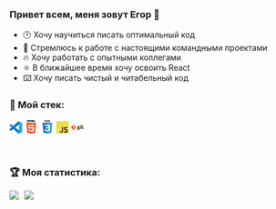 ### Привет всем, меня зовут Егор 👋

* 🕑 Хочу научиться писать оптимальный код
* 🎯 Стремлюсь к работе с настоящими командными проектами
* 🔥 Хочу работать с опытными коллегами
* ⚛️ В ближайшее время хочу освоить React
* ⌨️ Хочу писать чистый и читабельный код

### 🔨 Мой стек:

<p>
<img src="https://raw.githubusercontent.com/github/explore/80688e429a7d4ef2fca1e82350fe8e3517d3494d/topics/visual-studio-code/visual-studio-code.png" alt="VS Code" height="22">
<img src="https://raw.githubusercontent.com/github/explore/80688e429a7d4ef2fca1e82350fe8e3517d3494d/topics/html/html.png" alt="HTML" height="24">
<img src="https://raw.githubusercontent.com/github/explore/80688e429a7d4ef2fca1e82350fe8e3517d3494d/topics/css/css.png" alt="CSS" height="24" >
<img src="https://raw.githubusercontent.com/github/explore/80688e429a7d4ef2fca1e82350fe8e3517d3494d/topics/javascript/javascript.png" alt="Javascript" height="22">
<img src="https://raw.githubusercontent.com/github/explore/80688e429a7d4ef2fca1e82350fe8e3517d3494d/topics/git/git.png" alt="git" height="22">

</p>
<br />

### :trophy: Моя статистика:


<div>
<a href="https://github-readme-stats.vercel.app/api?username=egtalovikov&hide=contribs&show_icons=true">
  <img  align="left" height="130" style="margin-right: 10px" src="https://github-readme-stats.vercel.app/api?username=egtalovikov&hide=contribs&show_icons=true" />
</a>
<a href="https://github-readme-stats.vercel.app/api/top-langs/?username=egtalovikov&layout=compact">
  <img align="left" height="130" src="https://github-readme-stats.vercel.app/api/top-langs/?username=egtalovikov&layout=compact" />
</a>
</div>
